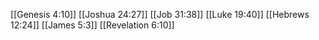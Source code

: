 [[Genesis 4:10]]
[[Joshua 24:27]]
[[Job 31:38]]
[[Luke 19:40]]
[[Hebrews 12:24]]
[[James 5:3]]
[[Revelation 6:10]]
